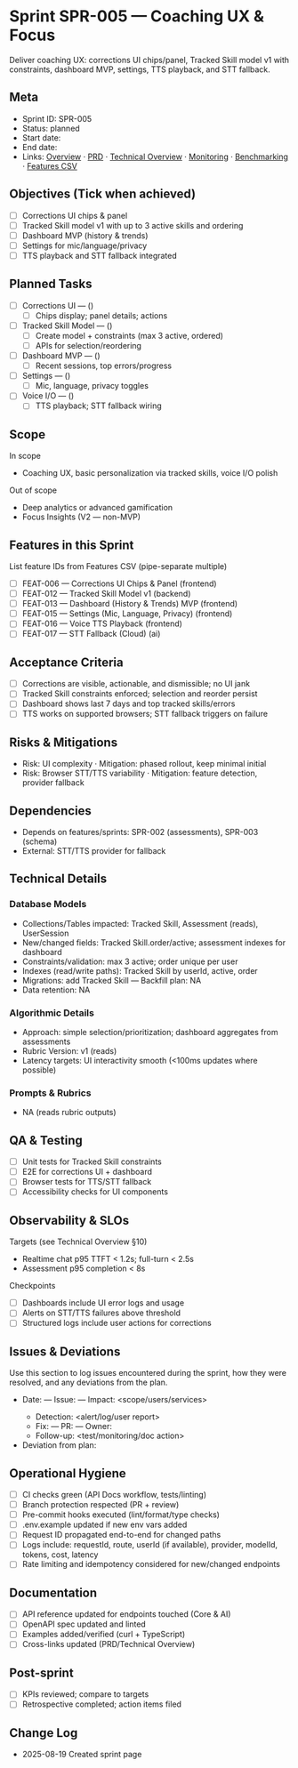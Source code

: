 # Sprint SPR-005 — Coaching UX & Focus

Deliver coaching UX: corrections UI chips/panel, Tracked Skill model v1 with constraints, dashboard MVP, settings, TTS playback, and STT fallback.

## Meta
- Sprint ID: SPR-005
- Status: planned
- Start date: <YYYY-MM-DD>
- End date: <YYYY-MM-DD>
- Links: [Overview](./overview.md) · [PRD](../../planning/prd.md) · [Technical Overview](../../planning/technical-overview.md) · [Monitoring](../../ops/monitoring.md) · [Benchmarking](../../ops/benchmarking.md) · [Features CSV](../features.csv)

## Objectives (Tick when achieved)
- [ ] Corrections UI chips & panel
- [ ] Tracked Skill model v1 with up to 3 active skills and ordering
- [ ] Dashboard MVP (history & trends)
- [ ] Settings for mic/language/privacy
- [ ] TTS playback and STT fallback integrated

## Planned Tasks
- [ ] Corrections UI — <owner> (<estimate>)
   - [ ] Chips display; panel details; actions
- [ ] Tracked Skill Model — <owner> (<estimate>)
   - [ ] Create model + constraints (max 3 active, ordered)
   - [ ] APIs for selection/reordering
- [ ] Dashboard MVP — <owner> (<estimate>)
   - [ ] Recent sessions, top errors/progress
- [ ] Settings — <owner> (<estimate>)
   - [ ] Mic, language, privacy toggles
- [ ] Voice I/O — <owner> (<estimate>)
   - [ ] TTS playback; STT fallback wiring

## Scope
In scope
- Coaching UX, basic personalization via tracked skills, voice I/O polish

Out of scope
- Deep analytics or advanced gamification
 - Focus Insights (V2 — non-MVP)

## Features in this Sprint
List feature IDs from Features CSV (pipe-separate multiple)
- [ ] FEAT-006 — Corrections UI Chips & Panel (frontend)
- [ ] FEAT-012 — Tracked Skill Model v1 (backend)
- [ ] FEAT-013 — Dashboard (History & Trends) MVP (frontend)
- [ ] FEAT-015 — Settings (Mic, Language, Privacy) (frontend)
- [ ] FEAT-016 — Voice TTS Playback (frontend)
- [ ] FEAT-017 — STT Fallback (Cloud) (ai)

## Acceptance Criteria
- [ ] Corrections are visible, actionable, and dismissible; no UI jank
- [ ] Tracked Skill constraints enforced; selection and reorder persist
- [ ] Dashboard shows last 7 days and top tracked skills/errors
- [ ] TTS works on supported browsers; STT fallback triggers on failure

## Risks & Mitigations
- Risk: UI complexity · Mitigation: phased rollout, keep minimal initial
- Risk: Browser STT/TTS variability · Mitigation: feature detection, provider fallback

## Dependencies
- Depends on features/sprints: SPR-002 (assessments), SPR-003 (schema)
- External: STT/TTS provider for fallback

## Technical Details
### Database Models
- Collections/Tables impacted: Tracked Skill, Assessment (reads), UserSession
- New/changed fields: Tracked Skill.order/active; assessment indexes for dashboard
- Constraints/validation: max 3 active; order unique per user
- Indexes (read/write paths): Tracked Skill by userId, active, order
- Migrations: add Tracked Skill — Backfill plan: NA
- Data retention: NA

### Algorithmic Details
- Approach: simple selection/prioritization; dashboard aggregates from assessments
- Rubric Version: v1 (reads)
- Latency targets: UI interactivity smooth (<100ms updates where possible)

### Prompts & Rubrics
- NA (reads rubric outputs)

## QA & Testing
- [ ] Unit tests for Tracked Skill constraints
- [ ] E2E for corrections UI + dashboard
- [ ] Browser tests for TTS/STT fallback
- [ ] Accessibility checks for UI components

## Observability & SLOs
Targets (see Technical Overview §10)
- Realtime chat p95 TTFT < 1.2s; full-turn < 2.5s
- Assessment p95 completion < 8s

Checkpoints
- [ ] Dashboards include UI error logs and usage
- [ ] Alerts on STT/TTS failures above threshold
- [ ] Structured logs include user actions for corrections

## Issues & Deviations
Use this section to log issues encountered during the sprint, how they were resolved, and any deviations from the plan.

- Date: <YYYY-MM-DD> — Issue: <short summary> — Impact: <scope/users/services>
  - Detection: <alert/log/user report>
  - Fix: <what changed> — PR: <link> — Owner: <name>
  - Follow-up: <test/monitoring/doc action>
- Deviation from plan: <what changed and why>

## Operational Hygiene
- [ ] CI checks green (API Docs workflow, tests/linting)
- [ ] Branch protection respected (PR + review)
- [ ] Pre-commit hooks executed (lint/format/type checks)
- [ ] .env.example updated if new env vars added
- [ ] Request ID propagated end-to-end for changed paths
- [ ] Logs include: requestId, route, userId (if available), provider, modelId, tokens, cost, latency
- [ ] Rate limiting and idempotency considered for new/changed endpoints

## Documentation
- [ ] API reference updated for endpoints touched (Core & AI)
- [ ] OpenAPI spec updated and linted
- [ ] Examples added/verified (curl + TypeScript)
- [ ] Cross-links updated (PRD/Technical Overview)

## Post-sprint
- [ ] KPIs reviewed; compare to targets
- [ ] Retrospective completed; action items filed

## Change Log
- 2025-08-19 Created sprint page
